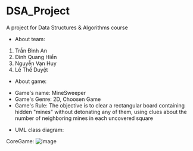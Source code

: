 # DSA_Project
A project for Data Structures &amp; Algorithms course

* About team:

1. Trần Đình An
2. Đinh Quang Hiển
3. Nguyễn Vạn Huy
4. Lê Thế Duyệt

* About game:
+ Game's name: MineSweeper
+ Game's Genre: 2D, Choosen Game
+ Game's Rule: The objective is to clear a rectangular board containing hidden "mines" without detonating any of them, using clues about the number of neighboring mines in each uncovered square

* UML class diagram: 

CoreGame:
![image](https://github.com/trndnhan/DSA_Project/assets/91870430/f97b182a-c2e1-499b-be07-c4f3dbb4d1f9)

  

